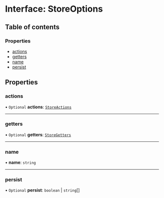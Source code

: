 # Interface: StoreOptions

## Table of contents

### Properties

- [actions](StoreOptions.md#actions)
- [getters](StoreOptions.md#getters)
- [name](StoreOptions.md#name)
- [persist](StoreOptions.md#persist)

## Properties

### actions

• `Optional` **actions**: [`StoreActions`](../README.md#storeactions)

___

### getters

• `Optional` **getters**: [`StoreGetters`](../README.md#storegetters)

___

### name

• **name**: `string`

___

### persist

• `Optional` **persist**: `boolean` \| `string`[]
